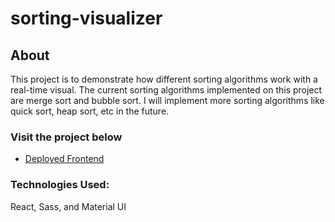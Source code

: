 # sorting-visualizer

## About
This project is to demonstrate how different sorting algorithms work with a real-time visual. The current sorting algorithms implemented on this project are merge sort and bubble sort. I will implement more sorting algorithms like quick sort, heap sort, etc in the future. 

### Visit the project below

- [Deployed Frontend](https://63f552453d7d940008fd02d0--sorting-visualizer-abdullah-tasfiek.netlify.app/)

### Technologies Used:
React, Sass, and Material UI 
